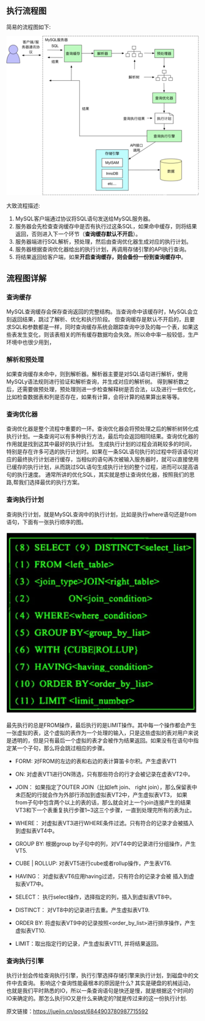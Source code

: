 

## 执行流程图

简易的流程图如下:

![](./assets/30621f424e6b2c5aa923127f19175fcf_MD5.png)

大致流程描述:

1. MySQL客户端通过协议将SQL语句发送给MySQL服务器。
2. 服务器会先检查查询缓存中是否有执行过这条SQL，如果命中缓存，则将结果返回，否则进入下一个环节（**查询缓存默认不开启**）。
3. 服务器端进行SQL解析，预处理，然后由查询优化器生成对应的执行计划。
4. 服务器根据查询优化器给出的执行计划，再调用存储引擎的API执行查询。
5. 将结果返回给客户端，如果**开启查询缓存，则会备份一份到查询缓存中**。

## 流程图详解

### 查询缓存

MySQL查询缓存会保存查询返回的完整结构。当查询命中该缓存时，MySQL会立刻返回结果，跳过了解析、优化和执行阶段。 但查询缓存是默认不开启的，且要求SQL和参数都是一样，同时查询缓存系统会跟踪查询中涉及的每一个表，如果这些表发生变化，则该表相关的所有缓存数据均会失效。所以命中率一般较低，生产环境中也很少用到，

### 解析和预处理

如果查询缓存未命中，则到解析器。解析器主要是对SQL语句进行解析，使用MySQLy语法规则进行验证和解析查询，并生成对应的解析树。 得到解析数之后，还需要做预处理，预处理则进一步检查解释树是否合法，以及进行一些优化，比如检查数据表和列是否存在，如果有计算，会将计算的结果算出来等等。

### 查询优化器

查询优化器是整个流程中重要的一环。查询优化器会将预处理之后的解析树转化成执行计划。一条查询可以有多种执行方法，最后均会返回相同结果。查询优化器的作用就是找到这其中最好的执行计划。  生成执行计划的过程会消耗较多的时间，特别是存在许多可选的执行计划时。如果在一条SQL语句执行的过程中将该语句对应的最终执行计划进行缓存，当相似的语句再次被输入服务器时，就可以直接使用已缓存的执行计划，从而跳过SQL语句生成执行计划的整个过程，进而可以提高语句的执行速度。 通常所讲的优化SQL，其实就是想让查询优化器，按照我们的思路,帮我们选择最优的执行方案。

### 查询执行计划

查询执行计划，就是MySQL查询中的执行计划，比如是执行where语句还是from语句，下面有一张执行顺序的图。

![](./assets/b38a981f4ff870ee4c7fde0ccfab806a_MD5.png)

最先执行的总是FROM操作，最后执行的是LIMIT操作。其中每一个操作都会产生一张虚拟的表，这个虚拟的表作为一个处理的输入，只是这些虚拟的表对用户来说是透明的，但是只有最后一个虚拟的表才会被作为结果返回。如果没有在语句中指定某一个子句，那么将会跳过相应的步骤。

- FORM: 对FROM的左边的表和右边的表计算笛卡尔积。产生虚表VT1

- ON: 对虚表VT1进行ON筛选，只有那些符合的行才会被记录在虚表VT2中。

- JOIN： 如果指定了OUTER JOIN（比如left join、 right join），那么保留表中未匹配的行就会作为外部行添加到虚拟表VT2中，产生虚拟表VT3， 如果 from子句中包含两个以上的表的话，那么就会对上一个join连接产生的结果VT3和下一个表重复执行步骤1~3这三个步骤，一直到处理完所有的表为止。

- WHERE： 对虚拟表VT3进行WHERE条件过滤。只有符合的记录才会被插入到虚拟表VT4中。

- GROUP BY: 根据group by子句中的列，对VT4中的记录进行分组操作，产生VT5.

- CUBE | ROLLUP: 对表VT5进行cube或者rollup操作，产生表VT6.

- HAVING： 对虚拟表VT6应用having过滤，只有符合的记录才会被 插入到虚拟表VT7中。

- SELECT： 执行select操作，选择指定的列，插入到虚拟表VT8中。

- DISTINCT： 对VT8中的记录进行去重。产生虚拟表VT9.

- ORDER BY: 将虚拟表VT9中的记录按照<order_by_list>进行排序操作，产生虚拟表VT10.

- LIMIT：取出指定行的记录，产生虚拟表VT11, 并将结果返回。

### 查询执行引擎

执行计划会传给查询执行引擎，执行引擎选择存储引擎来执行计划，到磁盘中的文件中去查询。 影响这个查询性能最根本的原因是什么? 其实是硬盘的机械运动，也就是我们平时熟悉的IO，所以一条查询语句是快还是慢，就是根据这个时间的IO来确定的。那怎么执行IO又是什么来确定的?就是传过来的这一份执行计划.



原文链接：https://juejin.cn/post/6844903780987715592